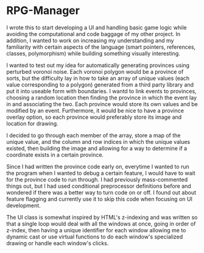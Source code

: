 # RPG-Manager

I wrote this to start developing a UI and handling basic game logic while avoiding the computational and code baggage of my other project. In addition, I wanted to work on increasing my understanding and my familiarity with certain aspects of the language (smart pointers, references, classes, polymorphism) while building something visually interesting.

I wanted to test out my idea for automatically generating provinces using perturbed voronoi noise. Each voronoi polygon would be a province of sorts, but the difficulty lay in how to take an array of unique values (each value corresponding to a polygon) generated from a third party library and put it into useable form with boundaries. I wantd to link events to provinces, choosing a random location then finding the province in which the event lay in and associating the two. Each province would store its own values and be modified by an event. Furthermore, it would be nice to have a province overlay option, so each province would preferably store its image and location for drawing. 

I decided to go through each member of the array, store a map of the unique value, and the column and row indices in which the unique values existed, then building the image and allowing for a way to determine if a coordinate exists in a certain province.

Since I had written the province code early on, everytime I wanted to run the program when I wanted to debug a certain feature, I would have to wait for the province code to run through. I had previously mass-commented things out, but I had used conditional preprocessor definitions before and wondered if there was a better way to turn code on or off. I found out about feature flagging and currently use it to skip this code when focusing on UI development.

The UI class is somewhat inspired by HTML's z-indexing and was written so that a single loop would deal with all the windows at once, going in order of z-index, then having a unique identifier for each window allowing me to dynamic cast or use virtual functions to do each window's specialized drawing or handle each window's clicks.
